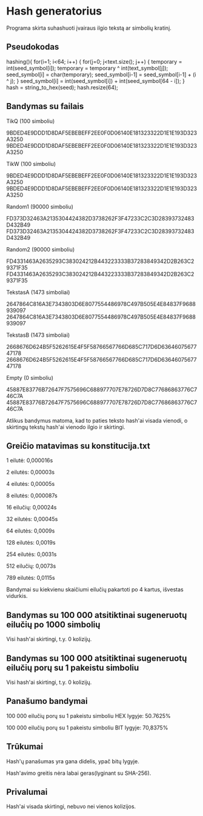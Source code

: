 
# Hash generatorius

Programa skirta suhashuoti įvairaus ilgio tekstą ar simbolių kratinį.

## Pseudokodas

hashing(){
  for(i=1; i<64; i++) {
    for(j=0; j<text.size(); j++) {
    temporary = int(seed_symbol[i]);
    temporary = temporary ^ int(text_symbol[j]);
    seed_symbol[i] = char(temporary);
    seed_symbol[i-1] = seed_symbol[i-1] + (i ^ j);
    }
   seed_symbol[i] = int(seed_symbol[i]) + int(seed_symbol[64 - i]);
   }
   hash = string_to_hex(seed);
   hash.resize(64);

## Bandymas su failais

TikQ (100 simboliu)

9BDED4E9DDD1D8DAF5EBEBEFF2EE0F0D06140E181323322D1E1E193D323A3250
9BDED4E9DDD1D8DAF5EBEBEFF2EE0F0D06140E181323322D1E1E193D323A3250

TikW (100 simboliu)

9BDED4E9DDD1D8DAF5EBEBEFF2EE0F0D06140E181323322D1E1E193D323A3250
9BDED4E9DDD1D8DAF5EBEBEFF2EE0F0D06140E181323322D1E1E193D323A3250

Random1 (90000 simboliu)

FD373D32463A2135304424382D3738262F3F47233C2C3D28393732483D432B49
FD373D32463A2135304424382D3738262F3F47233C2C3D28393732483D432B49

Random2 (90000 simboliu)

FD4331463A2635293C383024212B443223333B37283849342D2B263C29371F35
FD4331463A2635293C383024212B443223333B37283849342D2B263C29371F35

TekstasA (1473 simboliai)

2647864C816A3E7343803D6E8077554486978C497B505E4E84837F9688939097
2647864C816A3E7343803D6E8077554486978C497B505E4E84837F9688939097

TekstasB (1473 simboliai)

2668676D624B5F5262615E4F5F58766567766D685C717D6D6364607567747178
2668676D624B5F5262615E4F5F58766567766D685C717D6D6364607567747178

Empty (0 simboliu)

45887E83776B72647F7575696C688977707E78726D7D8C77686863776C746C7A
45887E83776B72647F7575696C688977707E78726D7D8C77686863776C746C7A

Atlikus bandymus matoma, kad to paties teksto hash'ai visada vienodi, o skirtingų tekstų hash'ai vienodo ilgio ir skirtingi.
## Greičio matavimas su konstitucija.txt

1 eilutė:    0,000016s

2 eilutės:   0,00003s

4 eilutės:   0,00005s

8 eilutės:   0,000087s

16 eilučių:  0,00024s

32 eilutės:  0,00045s

64 eilutės:  0,0009s

128 eilutės: 0,0019s

254 eilutės: 0,0031s

512 eilučių: 0,0073s

789 eilutės: 0,0115s

Bandymai su kiekvienu skaičiumi eilučių pakartoti po 4 kartus, išvestas vidurkis.
## Bandymas su 100 000 atsitiktinai sugeneruotų eilučių po 1000 simbolių

Visi hash'ai skirtingi, t.y. 0 kolizijų.
## Bandymas su 100 000 atsitiktinai sugeneruotų eilučių porų su 1 pakeistu simboliu

Visi hash'ai skirtingi, t.y. 0 kolizijų.
## Panašumo bandymai

100 000 eilučių porų su 1 pakeistu simboliu HEX lygyje: 50.7625%

100 000 eilučių porų su 1 pakeistu simboliu BIT lygyje: 70,8375%

## Trūkumai

Hash'ų panašumas yra gana didelis, ypač bitų lygyje.

Hash'avimo greitis nėra labai geras(lyginant su SHA-256).
## Privalumai

Hash'ai visada skirtingi, nebuvo nei vienos kolizijos.
